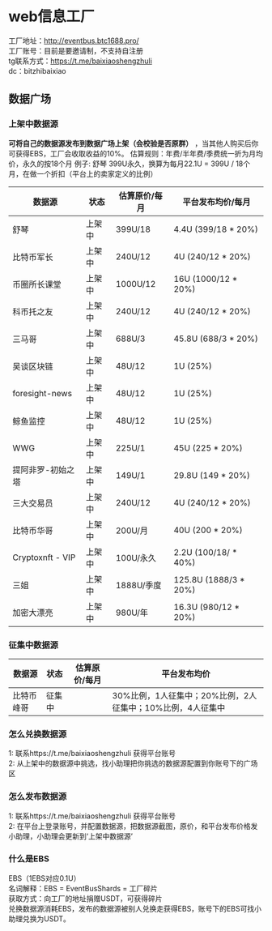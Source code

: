 # web信息工厂
工厂地址：http://eventbus.btc1688.pro/ <br>
工厂账号：目前是要邀请制，不支持自注册 <br>
tg联系方式：https://t.me/baixiaoshengzhuli <br>
dc：bitzhibaixiao <br>
## 数据广场
### 上架中数据源
**可将自己的数据源发布到数据广场上架（会校验是否原群）** ，当其他人购买后你可获得EBS，工厂会收取收益的10%。
估算规则：年费/半年费/季费统一折为月均价，永久的按18个月
例子: 舒琴 399U永久，换算为每月22.1U = 399U  / 18个月，在做一个折扣（平台上的卖家定义的比例）

| 数据源              | 状态  | 估算原价/每月  | 平台发布均价/每月          |
| ------------------- | ---- | ------------- | --------------------------- |
| 舒琴                | 上架中 | 399U/18       | 4.4U (399/18 * 20%)         |
| 比特币军长          | 上架中 | 240U/12       | 4U (240/12 * 20%)           |
| 币圈所长课堂        | 上架中 | 1000U/12      | 16U (1000/12 * 20%)         |
| 科币托之友          | 上架中 | 240U/12       | 4U (240/12 * 20%)           |
| 三马哥              | 上架中 | 688U/3        | 45.8U (688/3 * 20%)         |
| 吴谈区块链          | 上架中 | 48U/12        | 1U (25%)                    |
| foresight-news     | 上架中 | 48U/12        | 1U (25%)                    |
| 鲸鱼监控            | 上架中 | 48U/12        | 1U (25%)                    |
| WWG                | 上架中 | 225U/1        | 45U (225 * 20%)             |
| 提阿非罗-初始之塔  | 上架中 | 149U/1        | 29.8U (149 * 20%)           |
| 三大交易员          | 上架中 | 240U/12       | 4U (240/12 * 20%)           |
| 比特币华哥          | 上架中 | 200U/月       | 40U (200 * 20%)             |
| Cryptoxnft - VIP   | 上架中 | 100U/永久     | 2.2U (100/18/ * 40%)        |
| 三姐                | 上架中 | 1888U/季度    | 125.8U (1888/3 * 20%)       |
| 加密大漂亮          | 上架中 | 980U/年       | 16.3U (980/12 * 20%)        |

### 征集中数据源
| 数据源  | 状态  | 估算原价/每月  | 平台发布均价  |
| ------- | ---- | ------------- | ------------- |
| 比特币峰哥 | 征集中 |  | 30%比例，1人征集中；20%比例，2人征集中；10%比例，4人征集中 |

### 怎么兑换数据源
1: 联系https://t.me/baixiaoshengzhuli 获得平台账号 <br>
2: 从上架中的数据源中挑选，找小助理把你挑选的数据源配置到你账号下的广场区 <br>


### 怎么发布数据源
1: 联系https://t.me/baixiaoshengzhuli 获得平台账号 <br>
2: 在平台上登录账号，并配置数据源，把数据源截图，原价，和平台发布价格发小助理，小助理会更新到‘上架中数据源’ <br>

### 什么是EBS
EBS（1EBS对应0.1U） <br>
名词解释：EBS = EventBusShards = 工厂碎片 <br>
获取方式：向工厂的地址捐赠USDT，可获得碎片 <br>
兑换数据源消耗EBS，发布的数据源被别人兑换走获得EBS，账号下的EBS可找小助理兑换为USDT。



